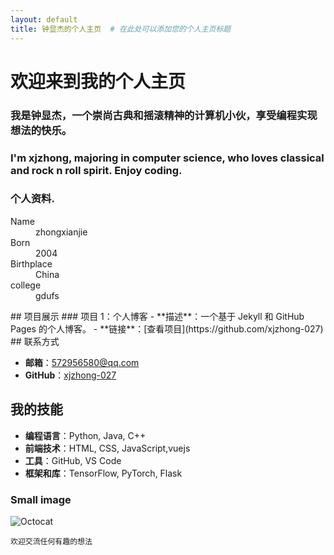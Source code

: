 ```yaml
---
layout: default
title: 钟显杰的个人主页  # 在此处可以添加您的个人主页标题
---
```


# 欢迎来到我的个人主页 

### 我是钟显杰，一个崇尚古典和摇滚精神的计算机小伙，享受编程实现想法的快乐。 
### I'm xjzhong,  majoring in computer science, who loves classical and rock n roll spirit. Enjoy coding.

### 个人资料.

<dl>
<dt>Name</dt>
<dd>zhongxianjie</dd>
<dt>Born</dt>
<dd>2004</dd>
<dt>Birthplace</dt>
<dd>China</dd>
<dt>college</dt>
<dd>gdufs</dd>
</dl>
## 项目展示  
### 项目 1：个人博客
- **描述**：一个基于 Jekyll 和 GitHub Pages 的个人博客。
- **链接**：[查看项目](https://github.com/xjzhong-027)
## 联系方式 

- **邮箱**：[572956580@qq.com](mailto:572956580@qq.com)
- **GitHub**：[xjzhong-027](https://github.com/xjzhong-027)
## 我的技能 

- **编程语言**：Python, Java, C++
- **前端技术**：HTML, CSS, JavaScript,vuejs
- **工具**：GitHub, VS Code
- **框架和库**：TensorFlow, PyTorch, Flask

### Small image

![Octocat](https://github.githubassets.com/images/icons/emoji/octocat.png)



```
欢迎交流任何有趣的想法
```
